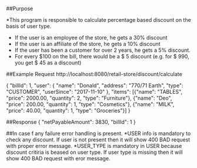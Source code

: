 ##Purpose

*This program is responsible to calculate percentage based discount on the basis of user type.
* If the user is an employee of the store, he gets a 30% discount
* If the user is an affiliate of the store, he gets a 10% discount
* If the user has been a customer for over 2 years, he gets a 5% discount.
* For every $100 on the bill, there would be a $ 5 discount (e.g. for $ 990, you get $ 45
as a discount)

##Example Request
http://localhost:8080/retail-store/discount/calculate

{
"billId": 1,
"user": {
   "name": "Donald",
   "address": "770/71 Earth",
   "type": "CUSTOMER",
   "userSince": "2017-11-10"
},
"items": [{"name": "TABLES", "price": 2000.00, "quantity": 2, "type": "Furniture"}, {"name": "Deo", "price": 200.00, "quantity": 1, "type": "Cosmetics"}, {"name": "MILK", "price": 40.00, "quantity": 1, "type": "Groceries"}]
}

##Response
{
    "netPayableAmount": 3830,
    "billId": 1
}

##In case f any failure error handling is present.
*USER info is mandatory to check any discount. If user is not present then it will show 400 BAD request with proper error message.
*USER_TYPE is mandatory in USER because discount critiria is beased on user type. If user type is missing then it will show 400 BAD request with eror message.